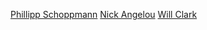 [Phillipp Schoppmann](https://github.com/schoppmp)
[Nick Angelou](https://github.com/s0l0ist)
[Will Clark](https://github.com/willclarktech)